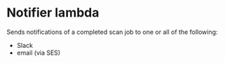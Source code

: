 # Notifier lambda

Sends notifications of a completed scan job to one or all of the following:
- Slack
- email (via SES)
